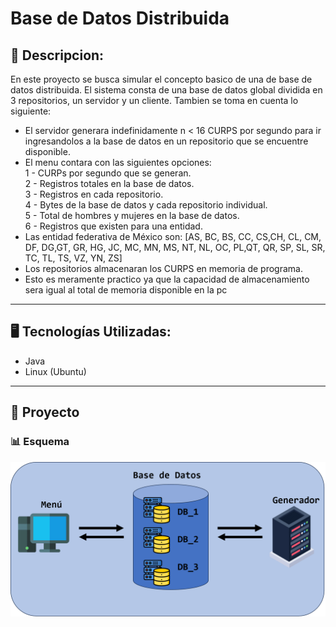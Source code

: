 #  Base de Datos Distribuida
## 📄 Descripcion:

<p>En este proyecto se busca simular el concepto basico de una de base de datos distribuida. El sistema consta de una base de datos global dividida en 3 repositorios, un servidor y un cliente. Tambien se toma en cuenta lo siguiente:</p>

- El servidor generara indefinidamente n < 16 CURPS por segundo para ir ingresandolos a la base de datos en un repositorio que se encuentre disponible.
- El menu contara con las siguientes opciones:</br>
  1 - CURPs por segundo que se generan.<br/>
  2 - Registros totales en la base de datos.<br/>
  3 - Registros en cada repositorio.<br/>
  4 - Bytes de la base de datos y cada repositorio individual.<br/>
  5 - Total de hombres y mujeres en la base de datos.<br/>
  6 - Registros que existen para una entidad.<br/>
- Las entidad federativa de México son: [AS, BC, BS, CC, CS,CH, CL, CM, DF, DG,GT, GR, HG, JC, MC, MN, MS, NT, NL, OC, PL,QT, QR, SP, SL, SR, TC, TL, TS, VZ, YN, ZS]
- Los repositorios almacenaran los CURPS en memoria de programa.
- Esto es meramente practico ya que la capacidad de almacenamiento sera igual al total de memoria disponible en la pc</br>
---
## 🖥️ Tecnologías Utilizadas:
- Java 
- Linux (Ubuntu)

---
## 🚧 Proyecto
### 📊 Esquema
<img width="600" heigth="600" src="img/db_distributed.png" alt="Base de Datos">
